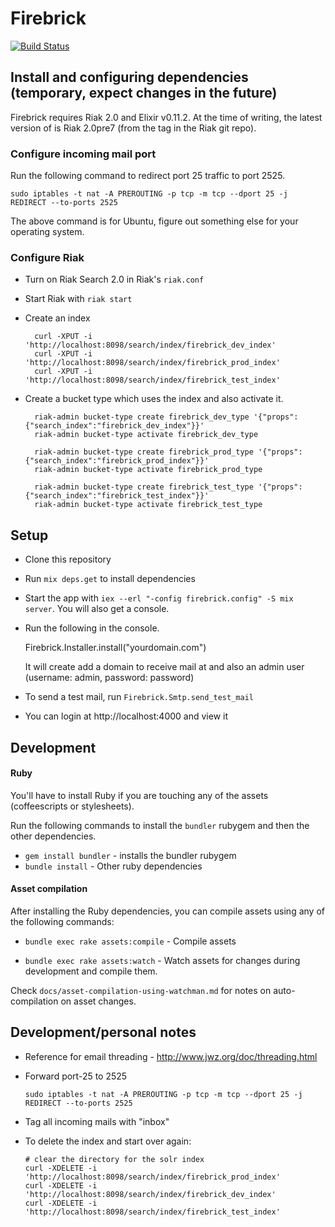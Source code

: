 # Firebrick

[![Build Status](https://travis-ci.org/HashNuke/firebrick.png?branch=master)](https://travis-ci.org/HashNuke/firebrick)

## Install and configuring dependencies (temporary, expect changes in the future)

Firebrick requires Riak 2.0 and Elixir v0.11.2. At the time of writing, the latest version of is Riak 2.0pre7 (from the tag in the Riak git repo).

### Configure incoming mail port

Run the following command to redirect port 25 traffic to port 2525.

    sudo iptables -t nat -A PREROUTING -p tcp -m tcp --dport 25 -j REDIRECT --to-ports 2525

The above command is for Ubuntu, figure out something else for your operating system.

### Configure Riak

* Turn on Riak Search 2.0 in Riak's `riak.conf`

* Start Riak with `riak start`

* Create an index

        curl -XPUT -i 'http://localhost:8098/search/index/firebrick_dev_index'
        curl -XPUT -i 'http://localhost:8098/search/index/firebrick_prod_index'
        curl -XPUT -i 'http://localhost:8098/search/index/firebrick_test_index'

* Create a bucket type which uses the index and also activate it.

        riak-admin bucket-type create firebrick_dev_type '{"props":{"search_index":"firebrick_dev_index"}}'
        riak-admin bucket-type activate firebrick_dev_type

        riak-admin bucket-type create firebrick_prod_type '{"props":{"search_index":"firebrick_prod_index"}}'
        riak-admin bucket-type activate firebrick_prod_type

        riak-admin bucket-type create firebrick_test_type '{"props":{"search_index":"firebrick_test_index"}}'
        riak-admin bucket-type activate firebrick_test_type


## Setup

* Clone this repository
* Run `mix deps.get` to install dependencies
* Start the app with `iex --erl "-config firebrick.config" -S mix server`. You will also get a console.

* Run the following in the console.

  Firebrick.Installer.install("yourdomain.com")

  It will create add a domain to receive mail at and also an admin user (username: admin, password: password)

* To send a test mail, run `Firebrick.Smtp.send_test_mail`

* You can login at http://localhost:4000 and view it


## Development

#### Ruby

You'll have to install Ruby if you are touching any of the assets (coffeescripts or stylesheets).

Run the following commands to install the `bundler` rubygem and then the other dependencies.

* `gem install bundler` - installs the bundler rubygem
* `bundle install` - Other ruby dependencies


#### Asset compilation

After installing the Ruby dependencies, you can compile assets using any of the following commands:

* `bundle exec rake assets:compile` - Compile assets

* `bundle exec rake assets:watch` - Watch assets for changes during development and compile them.


Check `docs/asset-compilation-using-watchman.md` for notes on auto-compilation on asset changes.


## Development/personal notes

* Reference for email threading - http://www.jwz.org/doc/threading.html
* Forward port-25 to 2525

      sudo iptables -t nat -A PREROUTING -p tcp -m tcp --dport 25 -j REDIRECT --to-ports 2525

* Tag all incoming mails with "inbox"
* To delete the index and start over again:

      # clear the directory for the solr index
      curl -XDELETE -i 'http://localhost:8098/search/index/firebrick_prod_index'
      curl -XDELETE -i 'http://localhost:8098/search/index/firebrick_dev_index'
      curl -XDELETE -i 'http://localhost:8098/search/index/firebrick_test_index'
